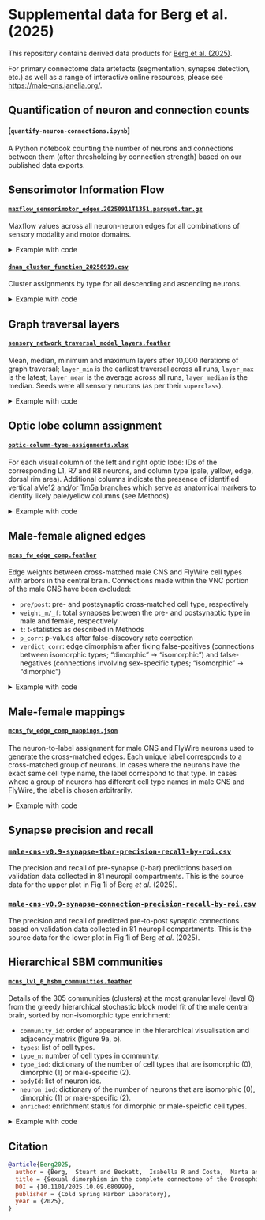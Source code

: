 # Supplemental data for Berg et al. (2025)

This repository contains derived data products for [Berg et al. (2025)](https://www.biorxiv.org/content/10.1101/2025.10.09.680999).

For primary connectome data artefacts (segmentation, synapse detection, etc.) as well as a range of interactive online resources, please see https://male-cns.janelia.org/.


## Quantification of neuron and connection counts

#### [`quantify-neuron-connections.ipynb`]
A Python notebook counting the number of neurons and connections between them
(after thresholding by connection strength) based on our published data exports.

## Sensorimotor Information Flow

#### [`maxflow_sensorimotor_edges.20250911T1351.parquet.tar.gz`](/supplemental_data/maxflow_sensorimotor_edges.20250911T1351.parquet.tar.gz)
Maxflow values across all neuron-neuron edges for all combinations of sensory modality and motor domains.

<details>
<summary>Example with code</summary>

Unzip the archive and read one of the sensory->motor flows:

```python
>>> import pandas as pd
>>> df = pd.read_parquet("maxflow_sensorimotor_edges.20250911T1351.parquet/sensory=chemosensory/motor=am/184b5da9b9f74cb78ea698fcbb4b43cf-0.parquet")
>>> df.head()
   weight    pre   post
0  0.0001  10001  10654
1  0.0001  10001  10924
2  0.0023  10002  10863
3  0.0015  10002  10927
4  0.0006  10005  11051
```
</details>

#### [`dnan_cluster_function_20250919.csv`](/supplemental_data/dnan_cluster_function_20250919.csv)
Cluster assignments by type for all descending and ascending neurons.

<details>
<summary>Example with code</summary>

```python
>>> import pandas as pd
>>> df = pd.read_csv("dnan_cluster_function_20250919.csv")
>>> df.head()
   bodyId  ...                            reference
0   10001  ...  Lima 2005, Kennedy and Broadie 2018
1   10010  ...  Lima 2005, Kennedy and Broadie 2018
2   10026  ...                                  NaN
3   10030  ...                                  NaN
4   10033  ...                                  NaN
```
</details>


## Graph traversal layers

#### [`sensory_network_traversal_model_layers.feather`](/supplemental_data/sensory_network_traversal_model_layers.feather)
Mean, median, minimum and maximum layers after 10,000 iterations of graph traversal; `layer_min` is the earliest traversal across all runs, `layer_max` is the latest; `layer_mean` is the average across all runs, `layer_median` is the median. Seeds were all sensory neurons (as per their `superclass`).

<details>
<summary>Example with code</summary>

```python
>>> import pandas as pd
>>> df = pd.read_feather("sensory_network_traversal_model_layers.feather")
>>> df.head()
    node  layer_min  layer_max  layer_mean  layer_median
0  10001          2          6    4.081481           4.0
1  10002          3          6    4.251852           4.0
2  10003          3          7    5.066667           5.0
3  10005          3          7    5.244444           5.0
4  10006          3          7    5.111111           5.0
```
</details>

## Optic lobe column assignment

#### [`optic-column-type-assignments.xlsx`](/supplemental_data/optic-column-type-assignments.xlsx)
For each visual column of the left and right optic lobe: IDs of the corresponding L1, R7 and R8 neurons, and column type (pale, yellow, edge, dorsal rim area).  Additional columns indicate the presence of identified vertical aMe12 and/or Tm5a branches which serve as anatomical markers to identify likely pale/yellow columns (see Methods).

<details>
<summary>Example with code</summary>

```python
>>> import pandas as pd
>>> df = pd.read_excel("optic-column-type-assignments.xlsx")
>>> df.head()
           column     L1      R7  ... aMe12_branch  Tm5a_branch Notes
0  ME_R_col_10_06  39722  230050  ...            1            0   NaN
1  ME_R_col_18_12  36897     -99  ...            1            1   NaN
2  ME_R_col_20_09  26900     -99  ...            1            1   NaN
3  ME_R_col_21_08  26152     -99  ...            1            1   NaN
4  ME_R_col_21_12  30138     -99  ...            1            1   NaN
```
</details>


## Male-female aligned edges

#### [`mcns_fw_edge_comp.feather`](/supplemental_data/mcns_fw_edge_comp.feather)
Edge weights between cross-matched male CNS and FlyWire cell types with arbors in the central brain. Connections made within the VNC portion of the male CNS have been excluded:
- `pre/post`: pre- and postsynaptic cross-matched cell type, respectively
- `weight_m/_f`: total synapses between the pre- and postsynaptic type in male and female, respectively
- `t`: t-statistics as described in Methods
- `p_corr`: p-values after false-discovery rate correction
- `verdict_corr`: edge dimorphism after fixing false-positives (connections between isomorphic types; “dimorphic” -> “isomorphic”) and false-negatives (connections involving sex-specific types; “isomorphic” -> “dimorphic”)

<details>
<summary>Example with code</summary>

```python
>>> import pandas as pd
>>> df = pd.read_feather("mcns_fw_edge_comp.feather")
>>> df.head()
                pre              post  ...    p_corr  verdict_corr
0  (PLP191,PLP192)b  (PLP191,PLP192)b  ...  0.177720    isomorphic
1  (PLP191,PLP192)b        5-HTPMPV03  ...  0.746035         noise
2  (PLP191,PLP192)b     AOTU044,LTe43  ...  0.500310         noise
3  (PLP191,PLP192)b           AOTU065  ...  0.746035         noise
4  (PLP191,PLP192)b          AVL006_a  ...  0.500310         noise
```
</details>


## Male-female mappings

#### [`mcns_fw_edge_comp_mappings.json`](/supplemental_data/mcns_fw_edge_comp_mappings.json)
The neuron-to-label assignment for male CNS and FlyWire neurons used to generate the cross-matched edges. Each unique label corresponds to a cross-matched group of neurons. In cases where the neurons have the exact same cell type name, the label correspond to that type. In cases where a group of neurons has different cell type names in male CNS and FlyWire, the label is chosen arbitrarily.

<details>
<summary>Example with code</summary>

```python
>>> import json
>>> with open("mcns_fw_edge_comp_mappings.json") as f:
...     data = json.load(f)
>>> list(data.items())[:2]
[('79556', 'ANG_GNG_94,AN_GNG_117'), ('85165', 'ANG_GNG_94,AN_GNG_117')]
```
</details>

## Synapse precision and recall

### [`male-cns-v0.9-synapse-tbar-precision-recall-by-roi.csv`](/supplemental_data/male-cns-v0.9-synapse-tbar-precision-recall-by-roi.csv)

The precision and recall of pre-synapse (t-bar) predictions based on validation data collected in 81 neuropil compartments.  This is the source data for the upper plot in Fig 1i of Berg _et al._ (2025).

### [`male-cns-v0.9-synapse-connection-precision-recall-by-roi.csv`](/supplemental_data/male-cns-v0.9-synapse-tbar-precision-recall-by-roi.csv)

The precision and recall of predicted pre-to-post synaptic connections based on validation data collected in 81 neuropil compartments.  This is the source data for the lower plot in Fig 1i of Berg _et al._ (2025).


## Hierarchical SBM communities

#### [`mcns_lvl_6_hsbm_communities.feather`](/supplemental_data/mcns_lvl_6_hsbm_communities.feather)
Details of the 305 communities (clusters) at the most granular level (level 6) from the greedy hierarchical stochastic block model fit of the male central brain, sorted by non-isomorphic type enrichment:
- `community_id`: order of appearance in the hierarchical visualisation and adjacency matrix (figure 9a, b). 
- `types`: list of cell types.
- `type_n`: number of cell types in community.
- `type_iod`: dictionary of the number of cell types that are isomorphic (0), dimorphic (1) or male-specific (2).
- `bodyId`: list of neuron ids.
- `neuron_iod`: dictionary of the number of neurons that are isomorphic (0), dimorphic (1) or male-specific (2).
- `enriched`: enrichment status for dimorphic or male-speicfic cell types.

<details>
<summary>Example with code</summary>

```python
>>> import pandas as pd   
>>> df = pd.read_feather("mcns_lvl_6_hsbm_communities.feather")
>>> df.head()
   community_id                                              types  type_n                          type_iod                                             bodyId                    neuron_iod  enriched
0           158  [P1_2a/2b, P1_1b, mAL_m8, mAL_m11, SIP100m, mA...      52  {'0': None, '1': 1.0, '2': 51.0}  [12681, 13029, 17387, 26993, 16262, 14050, 230...    {'0': 0, '1': 2, '2': 257}      True
1             8  [SIP143m, PVLP210m, P1_13b, P1_13c, P1_14a, AO...      48  {'0': None, '1': 1.0, '2': 47.0}  [15059, 16671, 10820, 15362, 12796, 13872, 177...   {'0': 0, '1': 11, '2': 166}      True
2           237  [SIP146m, AVLP735m, AVLP731m, AVLP255, AVLP732...      49   {'0': 4.0, '1': 5.0, '2': 40.0}  [22953, 29690, 107194, 28724, 515056, 519121, ...  {'0': 17, '1': 25, '2': 159}      True
3           142  [SMP193, P1_17a, pC1c, pC1x_d, P1_17b, SMP719m...      40   {'0': 4.0, '1': 7.0, '2': 29.0}  [38228, 560878, 257510, 514983, 14698, 521225,...  {'0': 13, '1': 20, '2': 142}      True
4           177  [aIPg2, AOTU061, AOTU062, SMP493, SMP574, P1_8...      27  {'0': 4.0, '1': 10.0, '2': 13.0}  [123762, 42283, 10878, 46817, 75299, 44511, 54...   {'0': 17, '1': 73, '2': 50}      True
```
</details>


## Citation

```bibtex
@article{Berg2025,
  author = {Berg,  Stuart and Beckett,  Isabella R and Costa,  Marta and Schlegel,  Philipp and Januszewski,  Michal and Marin,  Elizabeth C and Nern,  Aljoscha and Preibisch,  Stephan and Qiu,  Wei and Takemura,  Shin-ya and Fragniere,  Alexandra M C and Champion,  Andrew S and Adjavon,  Diane-Yayra and Cook,  Michael and Gkantia,  Marina and Hayworth,  Kenneth J and Huang,  Gary B and Kampf,  Florian and Katz,  William T and Lu,  Zhiyuan and Ordish,  Christopher and Paterson,  Tyler and Stuerner,  Tomke and Trautman,  Eric T and Whittle,  Catherine R and Burnett,  Laura E and Hoeller,  Judith and Li,  Feng and Loesche,  Frank and Morris,  Billy J and Pietzsch,  Tobias and Pleijzier,  Markus W and Silva,  Valeria and Yin,  Yijie and Ali,  Iris and Badalamente,  Griffin and Bates,  Alexander Shakeel and Bogovic,  John and Brooks,  Paul and Cachero,  Sebastian and Canino,  Brandon S and Chaisrisawatsuk,  Bhumpanya and Clements,  Jody and Crowe,  Arthur and de Haan Vicente,  Ines and Dempsey,  Georgia and Dona,  Erika and dos Santos,  Marcia and Dreher,  Marisa and Dunne,  Christopher R and Eichler,  Katharina and Finley-May,  Samantha and Flynn,  Miriam A and Hameed,  Imran and Hopkins,  Gary Patrick and Hubbard,  Philip M and Kiassat,  Ladann and Kovalyak,  Julie and Lauchie,  Shirley A and Leonard,  Meghan and Lohff,  Alanna and Longden,  Kit D and Maldonado,  Charli A and Mitletton,  Myrto and Moitra,  Ilina and Moon,  Sung Soo and Mooney,  Caroline and Munnelly,  Eva J and Okeoma,  Nneoma and Olbris,  Donald J and Pai,  Anika and Patel,  Birava and Phillips,  Emily M and Plaza,  Stephen M and Richards,  Alana and Rivas Salinas,  Jennifer and Roberts,  Ruairi J V and Rogers,  Edward M and Scott,  Ashley L and Scuderi,  Louis A and Seenivasan,  Pavithraa and Serratosa Capdevila,  Laia and Smith,  Claire and Svirskas,  Rob and Takemura,  Satoko and Tastekin,  Ibrahim and Thomson,  Alexander and Umayam,  Lowell and Walsh,  John J and Whittome,  Holly and Xu,  C Shan and Yakal,  Emily A and Yang,  Tansy and Zhao,  Arthur and George,  Reed and Jain,  Viren and Jayaraman,  Vivek and Korff,  Wyatt and Meissner,  Geoffrey W and Romani,  Sandro and Funke,  Jan and Knecht,  Christopher and Saalfeld,  Stephan and Scheffer,  Louis K and Waddell,  Scott and Card,  Gwyneth M and Ribeiro,  Carlos and Reiser,  Michael B and Hess,  Harald F and Rubin,  Gerald M and Jefferis,  Gregory S X E},
  title = {Sexual dimorphism in the complete connectome of the Drosophila male central nervous system},
  DOI = {10.1101/2025.10.09.680999},
  publisher = {Cold Spring Harbor Laboratory},
  year = {2025},
}
```
